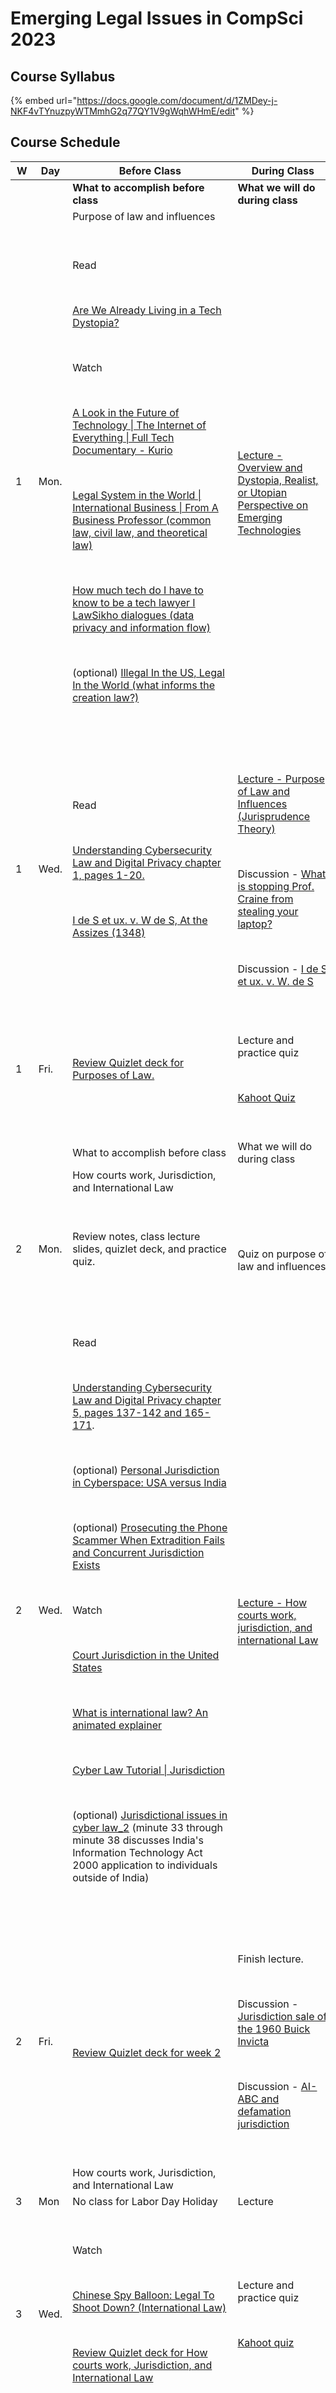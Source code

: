 # Emerging Legal Issues in CompSci 2023

## Course Syllabus

{% embed url="https://docs.google.com/document/d/1ZMDey-j-NKF4vTYnuzpyWTMmhG2q77QY1V9gWqhWHmE/edit" %}

## Course Schedule

<table data-header-hidden><thead><tr><th width="68">W</th><th width="80">Day</th><th width="370">Before Class</th><th width="332">During Class</th></tr></thead><tbody><tr><td><br></td><td><br></td><td><strong>What to accomplish before class</strong></td><td><strong>What we will do during class</strong></td></tr><tr><td><br></td><td><br></td><td>Purpose of law and influences</td><td><br></td></tr><tr><td>1</td><td>Mon. </td><td><p><br></p><p>Read</p><p><br></p><p><a href="https://gizmodo.com/are-we-already-living-in-a-tech-dystopia-1844824718">Are We Already Living in a Tech Dystopia?</a> </p><p><br></p><p>Watch</p><p><br></p><p><a href="https://youtu.be/fIAI8NhtAHM">A Look in the Future of Technology | The Internet of Everything | Full Tech Documentary - Kurio</a></p><p><br></p><p><a href="https://youtu.be/AvD0X9KdDyQ">Legal System in the World | International Business | From A Business Professor (common law, civil law, and theoretical law)</a></p><p><br></p><p><a href="https://youtu.be/oYmttpUt4O0">How much tech do I have to know to be a tech lawyer I LawSikho dialogues (data privacy and information flow)</a></p><p><br></p><p>(optional) <a href="https://youtu.be/FUrrk4QSnXM">Illegal In the US, Legal In the World (what informs the creation law?)</a></p><p><br></p></td><td><p><br></p><p><a href="https://docs.google.com/presentation/d/1pNVnOuAViemMkKe8_Q6qamicg-XwI8KC/edit?usp=sharing&#x26;ouid=110304299013474520093&#x26;rtpof=true&#x26;sd=true">Lecture - Overview and Dystopia, Realist, or Utopian Perspective on Emerging Technologies</a></p></td></tr><tr><td>1</td><td>Wed.</td><td><p><br></p><p>Read </p><p><br></p><p><a href="https://drive.google.com/file/d/1Ip19b7agcIVc4lsC4EcbeofPfUcRLa-B/view?usp=sharing">Understanding Cybersecurity Law and Digital Privacy chapter 1, pages 1-20. </a></p><p><br></p><p><a href="https://docs.google.com/document/d/1oGpzdxRKksBD5pf37xEHgvtcR3yxDLfggSjoJVH6sjo/edit?usp=sharing">I de S et ux. v. W de S, At the Assizes (1348)</a></p><p><br></p></td><td><p><br></p><p><a href="https://docs.google.com/presentation/d/1sUwwuGVW8NZ0ddXHgme7luffUbc7Ygau/edit?usp=sharing&#x26;ouid=110304299013474520093&#x26;rtpof=true&#x26;sd=true">Lecture - Purpose of Law and Influences (Jurisprudence Theory)</a></p><p><br></p><p>Discussion - <a href="https://docs.google.com/document/d/1ey645mjEt57pG1plAUaQql3Fwtxlriqm3jeHog0BAeY/edit?usp=sharing">What is stopping Prof. Craine from stealing your laptop?</a></p><p><br></p><p>Discussion - <a href="https://docs.google.com/document/d/1oGpzdxRKksBD5pf37xEHgvtcR3yxDLfggSjoJVH6sjo/edit?usp=sharing">I de S et ux. v. W. de S</a></p></td></tr><tr><td>1</td><td>Fri.</td><td><p><br></p><p><a href="https://quizlet.com/763017505/eliit-basic-overview-of-law-flash-cards/?i=2e7en0&#x26;x=1jqt">Review Quizlet deck for Purposes of Law.</a></p><p><br></p></td><td><p><br></p><p>Lecture and practice quiz</p><p><br></p><p><a href="https://create.kahoot.it/share/week-1-law-overview/de897e36-a76f-422c-b9f4-f3c8851fffaa">Kahoot Quiz</a></p><p><br></p></td></tr><tr><td><br></td><td><br></td><td>What to accomplish before class</td><td>What we will do during class</td></tr><tr><td><br></td><td><br></td><td>How courts work, Jurisdiction, and International Law</td><td><br></td></tr><tr><td>2</td><td>Mon. </td><td><p><br></p><p>Review notes, class lecture slides, quizlet deck, and practice quiz.</p><p><br></p></td><td><p><br></p><p>Quiz on purpose of law and influences</p></td></tr><tr><td>2</td><td>Wed.</td><td><p><br></p><p>Read</p><p><br></p><p><a href="https://drive.google.com/file/d/1wFNfQDQhJu5L-5MbZGLCIrXak5eyRlai/view?usp=sharing">Understanding Cybersecurity Law and Digital Privacy chapter 5, pages 137-142 and 165-171</a>. </p><p><br></p><p>(optional) <a href="https://docs.google.com/document/d/1s2uuE2q8gAHEdCx6Popn7OfMtjFh0Oogb88swO2QtxA/edit?usp=sharing">Personal Jurisdiction in Cyberspace: USA versus India</a> </p><p><br></p><p>(optional) <a href="https://drive.google.com/file/d/1hlnBCGLMeLS_5LZRG3vyPRrfQc3dmRoe/view?usp=sharing">Prosecuting the Phone Scammer When Extradition Fails and Concurrent Jurisdiction Exists </a></p><p><br></p><p>Watch</p><p><br></p><p><a href="https://youtu.be/rR2yKIfZguo">Court Jurisdiction in the United States</a></p><p><br></p><p><a href="https://youtu.be/jTzKgI68VLc">What is international law? An animated explainer</a></p><p><br></p><p><a href="https://youtu.be/s73T944Of9g">Cyber Law Tutorial | Jurisdiction</a></p><p><br></p><p>(optional) <a href="https://youtu.be/Tc1tQffeh_I">Jurisdictional issues in cyber law_2</a> (minute 33 through minute 38 discusses India's Information Technology Act 2000 application to individuals outside of India)</p><p><br></p></td><td><p><br></p><p><a href="https://docs.google.com/presentation/d/1lFb5_9aWuvFu1ImULzlaEVlZ-db5xC1I/edit?usp=sharing&#x26;ouid=110304299013474520093&#x26;rtpof=true&#x26;sd=true">Lecture - How courts work, jurisdiction, and international Law</a></p></td></tr><tr><td>2</td><td>Fri.</td><td><p><br></p><p><a href="https://quizlet.com/764400816/eliit-basic-overview-wk-2-day-3-jurisdiction-flash-cards/?i=2e7en0&#x26;x=1jqt">Review Quizlet deck for week 2</a></p></td><td><p><br></p><p>Finish lecture.</p><p><br></p><p>Discussion - <a href="https://docs.google.com/document/d/1D0so4PGQDCgRy5ZLy9q6Ckiv_Ja-I7_CZZxIECyEll8/edit?usp=sharing">Jurisdiction sale of the 1960 Buick Invicta</a></p><p><br></p><p>Discussion - <a href="https://docs.google.com/document/d/1SoV9O4zIJDEVXwPGXikZ8LyHjsaGZBWh-RWjunStfnw/edit?usp=sharing">AI-ABC and defamation jurisdiction</a></p><p><br></p></td></tr><tr><td><br></td><td><br></td><td>How courts work, Jurisdiction, and International Law</td><td><br></td></tr><tr><td>3</td><td>Mon</td><td>No class for Labor Day Holiday</td><td>Lecture</td></tr><tr><td>3</td><td>Wed.</td><td><p><br></p><p>Watch</p><p><br></p><p><a href="https://youtu.be/P43wVDiZs8k">Chinese Spy Balloon: Legal To Shoot Down? (International Law)</a></p><p><br></p><p><a href="https://quizlet.com/764400816/eliit-basic-overview-wk-2-day-3-jurisdiction-flash-cards/?i=2e7en0&#x26;x=1jqt">Review Quizlet deck for How courts work, Jurisdiction, and International Law </a></p><p><br></p></td><td><p><br></p><p>Lecture and practice quiz</p><p><br></p><p><a href="https://create.kahoot.it/share/eliit-week-2-jurisdiction/0cf4262e-9371-44f9-8783-113609d60198">Kahoot quiz</a></p><p><br></p></td></tr><tr><td>3</td><td>Fri.</td><td><p><br></p><p>Review notes, class lecture slides, quizlet deck, and practice quiz.</p><p><br></p></td><td><p><br></p><p>Quiz on how courts work, jurisdiction, and international law</p><p><br></p></td></tr><tr><td><br></td><td><br></td><td>What to accomplish before class</td><td>What we will do during class</td></tr><tr><td><br></td><td><br></td><td>Business Matters and Contracts</td><td><br></td></tr><tr><td>4</td><td>Mon. </td><td><p><br></p><p>Read</p><p><br></p><p><a href="https://www.purrweb.com/blog/how-to-start-a-technology-company/">Sergey Nikonenko, “How to start a technology company: a detailed guide,” (COO at Purrweb, May 5, 2022)</a></p><p><br></p><p><a href="https://www.hutchlaw.com/library/selecting-the-appropriate-legal-entity-for-your-technology-startup">Hutchinson LLP, “Selecting the Appropriate Legal Entity for Your Technology Startup,” (Hutchlaw.com  March 11, 2009)</a> </p><p><br></p><p>Watch</p><p><br></p><p>What is a contract? (https://youtu.be/JQNeRik2KpE) - 5 minutes</p><p><br></p><p>Contract offer and acceptance (https://youtu.be/AvsM819br94) - 5 minutes</p><p><br></p><p>Contract law mistakes (https://youtu.be/9Mp0_iaWxAs) - 5 minutes</p><p><br></p><p>Is a promise to make a gift enforceable? (https://youtu.be/3m7racAQpYA) - 2 minutes</p><p><br></p><p>Promise and reliance in contract law (https://youtu.be/4Kiz7ttEDAk) - 5 minutes</p><p><br></p><p>Tort Law in 3 Minutes (https://youtu.be/TFdprG8tXzY) - 3 minutes</p><p><br></p></td><td><p><br></p><p><a href="https://docs.google.com/presentation/d/1mKGKNHWKQIsZ_mFXvM3ejekIbx26s2A6/edit?usp=sharing&#x26;ouid=110304299013474520093&#x26;rtpof=true&#x26;sd=true">Lecture - Business Matters and Contracts</a></p></td></tr><tr><td>4</td><td>Wed.</td><td><p><br></p><p><a href="https://quizlet.com/765218587/eliit-business-matters-and-contracts-flash-cards/?i=2e7en0&#x26;x=1jqt">Review Quizlet deck for business matters and contracts. </a></p><p><br></p></td><td><p><br></p><p>Lecture and practice quiz</p><p><br></p><p>Discussion - <a href="https://docs.google.com/document/d/15hoTmjcOdGr9c7L6KWAXp0mrKi8RaHtknBQGGevxuJ0/edit?usp=sharing">You are creating an app</a></p><p><br></p><p><a href="https://create.kahoot.it/share/eliit-business/baef7976-c383-44f1-89ff-5de88e65734f">Kahoot quiz</a></p></td></tr><tr><td>4</td><td>Fri.</td><td><p><br></p><p>Review notes, class lecture slides, quizlet deck, and practice quiz.</p><p><br></p></td><td><p><br></p><p>Finish any remaining lectures or discussion.</p><p><br></p><p>Quiz on Business Matters and Contracts</p><p><br></p></td></tr><tr><td><br></td><td><br></td><td><strong>Privacy</strong></td><td><br></td></tr><tr><td>5</td><td>Mon. </td><td><p><br></p><p>Read</p><p><br></p><p><a href="https://docs.google.com/document/d/1T13gScf977tHazsxg0Tx_kgdbUiKZVmlGu4XjYHJrX4/edit?usp=sharing">Appeals court rules live-streaming police during traffic stops protected by First Amendment</a> </p><p><br></p><p><a href="https://docs.google.com/document/d/1DFJn2Fvl0HsPIo-3xe09ZBbvSSHUT0ih34EN06IBNCA/edit?usp=sharing">Equifax's Security Overhaul, a Year After Its Epic Breach</a></p><p><br></p><p><a href="https://docs.google.com/document/d/1X_YC1oWre9ILDeJTBwcCtyZ55l8KxOU0jWvpkIxW50k/edit?usp=sharing">Now for sale: Data on your mental health</a></p><p><br></p><p><a href="https://docs.google.com/document/d/1Ufqj88A2ax3K8BES4rFCdzxJ0lArFzFqkBNlsmPzwtM/edit?usp=sharing">Google Sued Under Illinois Biometric Information Privacy Act</a> </p><p><br></p><p>(optional) <a href="https://docs.google.com/document/d/1l1dCGZoD8_CZwUIoUqzUPAt94XAqyemuM_XnU_TBoI4/edit?usp=sharing">Psychological Data Breach Harms </a></p><p><br></p><p>Watch</p><p><br></p><p><a href="https://youtu.be/WykG0QbvbbU">The Torts of Invasion of Privacy</a> (explains privacy rights protected by tort law)</p><p><br></p><p><a href="https://youtu.be/-mDTs1NN96w">Google settles for $391.5M over privacy lawsuit</a> (Google tracks people’s location data even after opting out)</p><p><br></p><p><a href="https://youtu.be/98Nq-UMt0Eo">How to file a claim in Illinois' Snapchat lawsuit</a> (Biometric data privacy law in Illinois)</p><p><br></p><p><a href="https://youtu.be/kTaAga0Toys">What is Data Protection Bill I Content and concerns I Indepth I Drishti IAS</a></p><p><br></p><p>(optional) <a href="https://youtu.be/waHBADsh9t4">Data Cartels: The Companies That Control and Monopolize Our Information</a></p><p><br></p></td><td><p><br></p><p><a href="https://docs.google.com/presentation/d/11_ud3QWxf2JBAG0CrbZDA7cwsu6R213u/edit?usp=sharing&#x26;ouid=110304299013474520093&#x26;rtpof=true&#x26;sd=true">Lecture on Privacy</a></p></td></tr><tr><td>5</td><td>Wed.</td><td><p><br></p><p><a href="https://quizlet.com/766798170/eliit-privacy-flash-cards/?i=2e7en0&#x26;x=1jqt">Review Quizlet deck for privacy.</a></p><p><br></p></td><td><p><br></p><p>Lecture and practice quiz</p><p><br></p><p>Discussion - <a href="https://docs.google.com/document/d/1IskLfWVRc2X2VcgYfRzJvWgLkctsGg2DrgvAsbgmKpU/edit?usp=sharing">What about Bob?</a></p><p><br></p><p>Discussion - <a href="https://docs.google.com/document/d/1VeaLJCMpr7eQVn2nhJ2gnf2TeePTGRu5B2VyjjhIKQo/edit?usp=sharing">Vermont Data Broker Regulation</a></p><p><br></p><p><a href="https://create.kahoot.it/share/data-privacy-week-3-class-6/23781873-454a-46b7-b170-27f5259f2b44">Kahoot quiz</a></p></td></tr><tr><td>5</td><td>Fri.</td><td><p><br></p><p>Review notes, class lecture slides, quizlet deck, and practice quiz.</p><p><br></p></td><td><p><br></p><p>Finish any remaining lectures or discussion.</p><p><br></p><p>Quiz on Privacy</p><p><br></p></td></tr><tr><td><br></td><td><br></td><td>What to accomplish before class</td><td>What we will do during class</td></tr><tr><td><br></td><td><br></td><td><strong>Copyright</strong></td><td><br></td></tr><tr><td>6</td><td>Mon. </td><td><p><br></p><p>Midterm held during class.</p><p><br></p></td><td>Midterm held during class.</td></tr><tr><td>6</td><td>Wed.</td><td><p><br></p><p>Read</p><p><br></p><p><a href="https://docs.google.com/document/d/1rgGV1d98Ar8VVQhZUkhhutpFsVT6sV6vaEk_9XcH8Fc/edit?usp=sharing">Copyrighting Your Software — Why Bother?</a> (If you publish computer software, the single most important legal protection available to you is the federal copyright law. Here’s how to make it work for you.)</p><p><br></p><p><a href="https://docs.google.com/document/d/1eX5sK-c1-r3Qv8AZ8W-P6TySovK7uX4-mPWhtw8aBGA/edit?usp=sharing">Differences Between Copyright, Trademarks, Patents, and Trade Secrets?</a></p><p><br></p><p>Watch</p><p><br></p><p>Recorded lecture on Copyright by Prof. Craine</p><p><br></p><p><a href="https://youtu.be/rd0NnNm5pwk">The history of IP in 3 minutes</a></p><p><br></p><p><a href="https://youtu.be/mMN-YgDGTDE">Copyright Registration: A "How To" Guide | David Ward | Copyright Alliance</a> (watch a walk through tutorial of applying for software copyright protection with US)</p><p><br></p><p><a href="https://youtu.be/Ml1DhHH97mc">Apply for copyrights for mobile app/ software through Indian GOV OFFICIAL Website | SRM major proj</a> (watch a walk through tutorial of applying for software copyright protection with India)</p><p><br></p></td><td><p><br></p><p><a href="https://docs.google.com/presentation/d/14eVUaIoM9mN7S1ChrtsZjYSCNE6TynlT/edit?usp=sharing&#x26;ouid=110304299013474520093&#x26;rtpof=true&#x26;sd=true">Lecture</a> and practice quiz</p><p><br></p><p>Discussion - Fair use defense in <a href="https://docs.google.com/document/d/12h4XMtd-sd2r-j3nFiUGF1HLuOSiDbeeqWCWoKRld3k/edit?usp=sharing">CatchCheatersFast</a></p><p><br></p><p><a href="https://create.kahoot.it/share/eliit-copyright-review-week-4-class-8/ee08a229-5fea-4515-96cb-ecf48b1192e4">Kahoot quiz</a></p></td></tr><tr><td>6</td><td>Fri.</td><td><p><br></p><p><a href="https://quizlet.com/769867464/eliit-week-4-class-7-copyright-flash-cards/?i=2e7en0&#x26;x=1jqt">Review Quizlet deck for Copyright</a></p><p><br></p><p>Review notes, class lecture slides, quizlet deck, and practice quiz.</p><p><br></p></td><td><p><br></p><p>Finish any remaining lectures or discussion.</p><p><br></p><p>Quiz on Copyright</p></td></tr><tr><td><br></td><td><br></td><td>Patents</td><td><br></td></tr><tr><td>7</td><td>Mon. </td><td><p><br></p><p>Submit Presentation Topic</p><p><br></p><p>For more information on the Presentation assignments, <a href="https://docs.google.com/document/d/15F3gexUZo8GMm5y3Wjs6h2FqeyOp8f6Axnb3qCm5-cI/edit?usp=sharing">click this link</a>.</p><p><br></p><p>Read</p><p><br></p><p><a href="https://drive.google.com/file/d/1O6fEuRHDBTS19oYFzgI15FfjCNnxcUgH/view?usp=sharing">Internet Technology and the Law, Chapter 4.11, Patents</a></p><p><br></p><p><a href="https://docs.google.com/document/d/1GgWQvLQhyIhedRDO_QP4LYnTcfzoLvIL68NUI58piqo/edit?usp=sharing">How to Get a Patent: Everything You Need to Know</a></p><p><br></p><p>Watch</p><p><br></p><p><a href="https://youtu.be/hWbrnnagVL8">Social norms and intellectual property | Giada Di Stefano | TEDxHECParis</a> (The norm of sharing ideas based on reciprocity)</p><p><br></p><p><a href="https://youtu.be/tm_5MRShbkk">What are Intellectual Property Rights &#x26; How To Use Them For Your Business</a> (Why to have IP protection in India and elsewhere)</p><p><br></p><p><a href="https://youtu.be/mPFqFDuTJPQ">Intellectual Property: The Best and Worst of Silicon Valley | Neel Chatterjee | TEDxHarkerSchool</a> </p><p><br></p><p><a href="https://youtu.be/0hZ2pEVXeds">Who owns your online content? | Miloš Novović | TEDxOslo</a> (Why do users not receive cash payments for the use of their data?)</p><p><br></p></td><td><p><br></p><p>Submit Presentation Topic</p><p><br><br></p><p><a href="https://docs.google.com/presentation/d/19WnnkP63zktrYP1IMyg4QrB1DvT5D0fl/edit?usp=sharing&#x26;ouid=110304299013474520093&#x26;rtpof=true&#x26;sd=true">Lecture - Patent</a></p><p><br><br></p></td></tr><tr><td>7</td><td>Wed.</td><td><p><br></p><p><a href="https://quizlet.com/818299617/eliit-patent-and-copyright-flash-cards/?i=2e7en0&#x26;x=1qqt">Review Quizlet deck for copyright and patent.</a></p><p><br></p></td><td><p><br></p><p>Lecture and practice quiz</p><p><br></p><p>Discussion - <a href="https://docs.google.com/document/d/1Brtcdk5_UbsqOrVawae3NfFYjPJcbmt_WjZs9MTmM40/edit?usp=sharing">Can you patent it?</a></p><p><br></p><p><a href="https://create.kahoot.it/share/review-of-ip-law/131bef20-fa69-44cb-9fcd-de341355feb3">Kahoot quiz</a></p><p><br></p></td></tr><tr><td>7</td><td>Fri.</td><td><p><br></p><p>Review notes, class lecture slides, quizlet deck, and practice quiz.</p><p><br></p></td><td><p><br></p><p>Finish any remaining lectures or discussion.</p><p><br></p><p>Quiz on Patents</p><p><br></p></td></tr><tr><td><br></td><td><br></td><td>What to accomplish before class</td><td>What we will do during class</td></tr><tr><td><br></td><td><br></td><td>Trademark and Trade Secret</td><td><br></td></tr><tr><td>8</td><td>Mon. </td><td><p><br></p><p>Read</p><p><br></p><p><a href="https://drive.google.com/file/d/1ZdcYbq-HY1Q8i1bbUKOqZ96kZKVWPmPU/view?usp=sharing">Internet Technology and the Law, Chapter 3, Trademarks</a></p><p><br></p><p><a href="https://drive.google.com/file/d/1J9V6tXKx25qFsD_mTRbFFnlh4eWX-NxC/view?usp=sharing">Internet Technology and the Law, Chapter 4, Trade Secrets</a></p><p><br></p><p>Watch</p><p><br></p><p><a href="https://youtu.be/x4ek2WvMgDU">Can You Trademark That? - Real Law Review // LegalEagle</a> (trademarks overview)</p><p><br></p><p><a href="https://youtu.be/w2RnDrzg4uU">Why Google Doesn't Want You to Say You "Googled Something"</a> (How to lose a trademark.)</p><p><br></p><p><a href="https://youtu.be/gPmuRiGS2zk">WIPO Director General Talks about Trade Secret Protection in the Digital Economy</a> (trade secrets soft or hard policy)</p><p><br></p><p>(optional) <a href="https://youtu.be/TDRGpbxOBtM">Why It’s (Sometimes) Illegal to Use These Colors </a>(Trademarking a color.)</p><p><br></p><p>(optional) <a href="https://www.youtube.com/live/C24jaEsThV4?feature=share">Parody in Advertisements: Trademark Infringement? | Dallas Trademark Lawyer Explains</a> (parody and trademarks)</p><p><br></p></td><td><p><br></p><p><a href="https://docs.google.com/presentation/d/1op4CKi-cpJBqBXPb8k3uXO8_35rmz8tZ/edit?usp=sharing&#x26;ouid=110304299013474520093&#x26;rtpof=true&#x26;sd=true">Lecture - Trademark and Trade Secret</a></p><p><br></p><p>Discussion - <a href="https://docs.google.com/document/d/1xT4c06rYsipxNObtGoyuLtRXpIZTI9OnRJpsUwX7WBY/edit?usp=sharing">Trademark and Trade Secret</a></p></td></tr><tr><td>8</td><td>Wed.</td><td><p><br></p><p><a href="https://quizlet.com/818321947/eliit-trademark-and-trade-secret-plus-copyright-and-patent-flash-cards/?i=2e7en0&#x26;x=1jqt">Review Quizlet deck for Trademark and Trade Secret (Copyright and Patent)</a></p><p><br></p></td><td><p><br></p><p>Lecture and practice quiz</p><p><br></p><p><a href="https://create.kahoot.it/share/review-of-ip-law/131bef20-fa69-44cb-9fcd-de341355feb3">Kahoot quiz</a></p><p><br></p></td></tr><tr><td>8</td><td>Fri.</td><td><p><br></p><p>Review notes, class lecture slides, quizlet deck, and practice quiz.</p><p><br></p></td><td><p><br></p><p>Finish any remaining lectures or discussion.</p><p><br></p><p>Quiz on Trademark and Trade Secret</p><p><br></p></td></tr><tr><td><br></td><td><br></td><td>Cybercrime Law</td><td><br></td></tr><tr><td>9</td><td>Mon</td><td><p><br></p><p>Submit Presentation Outline</p><p><br></p><p>For more information on the Presentation assignments, <a href="https://docs.google.com/document/d/15F3gexUZo8GMm5y3Wjs6h2FqeyOp8f6Axnb3qCm5-cI/edit?usp=sharing">click this link</a>.</p><p><br></p><p>No class.</p><p><br></p></td><td><p><br></p><p>Submit Presentation Outline</p><p><br></p><p>No class for midterm break. </p></td></tr><tr><td>9</td><td>Wed.</td><td><p><br></p><p>Recorded lecture on Cybercrime Law by Prof. Craine</p><p><br></p><p>Read</p><p><br></p><p><a href="https://drive.google.com/file/d/11IJXilerbjXdOfjMO-ro0mZ693o7K9KE/view?usp=sharing">Understanding Cybersecurity and Digital Privacy, Chapter 3, Cybersecurity and Cybercrimes, pages 59-95</a></p><p><br></p><p>Watch</p><p><br></p><p><a href="https://youtu.be/-FENubmZGj8">"You Have the Right to Remain Innocent"</a></p><p><br></p><p><a href="https://youtu.be/Sgs6idCKTkE">Overview of Criminal Law: Module 1 of 5</a></p><p><br></p><p><a href="https://youtu.be/BQ_JrFgUTKI">Unheard, Unknown &#x26; Unseen Cyber-crimes | Ritesh Bhatia | TEDxSIUNashik</a></p><p><br></p><p><a href="https://youtu.be/4Xo9wu8Sskk">Fight Hate Speech with More Speech, Not Censorship: ACLU's Nadine Strossen</a></p><p><br></p><p><a href="https://youtu.be/DelwG1pTDv0">Germany's Online Hate Speech Laws: Protecting Free Speech While Fighting Online Hate? - TLDR News</a></p><p><br></p></td><td><p><br></p><p><a href="https://docs.google.com/presentation/d/1AZTpjuIWcb--Xi7-SAlhTqABZE2ZQ1Bx/edit?usp=sharing&#x26;ouid=110304299013474520093&#x26;rtpof=true&#x26;sd=true">Lecture</a> and practice quiz</p><p><br></p><p>Discussion - <a href="https://docs.google.com/document/d/1wTIvNk9ekXn4Zu6pStnW9SHsrEwfWJ-TwtdExroU9VQ/edit?usp=sharing">Cybercrime Security Breach of Ashley Madison</a></p><p><br></p><p><a href="https://create.kahoot.it/share/eliit-cybercrime-introduction/9d6a498d-a08f-4564-a479-7f69def0c70b">Kahoot quiz</a></p></td></tr><tr><td>9</td><td>Fri.</td><td><p><br></p><p><a href="https://quizlet.com/818326933/eliit-cybercrime-flash-cards/?i=2e7en0&#x26;x=1jqt">Review Quizlet for Cybercrime.</a> </p><p><br></p><p>Review notes, class lecture slides, quizlet deck, and practice quiz.</p><p><br></p></td><td><p><br></p><p>Finish any remaining lectures or discussion.</p><p><br></p><p>Quiz on Cybersecurity Law</p><p><br></p></td></tr><tr><td><br></td><td><br></td><td>What to accomplish before class</td><td>What we will do during class</td></tr><tr><td><br></td><td><br></td><td>Intermediary Liability &#x26; Free Speech</td><td><br></td></tr><tr><td>10</td><td>Mon. </td><td><p><br></p><p>Submit Presentation Draft</p><p><br></p><p>For more information on the Presentation assignments, <a href="https://docs.google.com/document/d/15F3gexUZo8GMm5y3Wjs6h2FqeyOp8f6Axnb3qCm5-cI/edit?usp=sharing">click this link</a>.</p><p><br></p><p>Read</p><p><br></p><p><a href="https://drive.google.com/file/d/1JrAn2QuEvm2MX78D_41CANMcr9UpUQYN/view?usp=sharing">Internet Technology and the Law, Chapter 5 ,Free Speech, Defamation &#x26; Obscenity</a></p><p><br></p><p>Watch</p><p><br></p><p><a href="https://youtu.be/jTsPgiUoBKA">You're Wrong About The 1st Amendment</a></p><p><br></p><p><a href="https://youtu.be/M85EspYQ28M">Who are Intermediaries - Analysis of Section 79, IT Act | LawWiser U-Special (Jamia Millia Islamia)</a></p><p><br></p><p>(optional) <a href="https://youtu.be/hzNo5lZCq5M">The Supreme Court Could Destroy the Internet Next Week</a></p><p><br></p><p>(optional) <a href="https://youtu.be/W0hHPcgFchA">First Amendment Auditors Are Crazy</a></p><p><br></p></td><td><p><br></p><p>Submit Presentation Draft</p><p><br></p><p><a href="https://docs.google.com/presentation/d/1eX3Va2kV6aFMow2Uc4WjnwEcHvRs745E/edit?usp=sharing&#x26;ouid=110304299013474520093&#x26;rtpof=true&#x26;sd=true">Lecture on intermediary liability and free speech.</a></p></td></tr><tr><td>10</td><td>Wed.</td><td><p><br></p><p><a href="https://quizlet.com/818330985/eliit-intermediary-liability-free-speech-flash-cards/?i=2e7en0&#x26;x=1jqt">Review Quizlet deck for Intermediary Liability &#x26; Free Speech</a></p><p><br></p></td><td><p><br></p><p>Lecture and practice quiz</p><p><br></p><p>Discussion - <a href="https://docs.google.com/document/d/1ihG1mycZr3TGOUL00JhKdiDeH-Ny0i2c/edit?usp=sharing&#x26;ouid=110304299013474520093&#x26;rtpof=true&#x26;sd=true">NetzDG</a></p><p><br></p><p>Discussion - <a href="https://docs.google.com/document/d/1RbGWr99C_EKTc9qC9k4Kf5K5y0kE2-TjPDNCTxloBQ8/edit?usp=sharing">ChatGPT falsely accuses law prof of sexual harassment; is libel suit possible</a></p><p><br></p><p><a href="https://create.kahoot.it/share/eliit-intermediary-liability/f132daf0-6041-475e-9ff0-9cca88404add">Kahoot quiz</a></p><p><br></p></td></tr><tr><td>10</td><td>Fri.</td><td><p><br></p><p>Review notes, class lecture slides, quizlet deck, and practice quiz.</p><p><br></p></td><td><p><br></p><p>Finish any remaining lectures or discussion.</p><p><br></p><p>Quiz on Intermediary Liability &#x26; Free Speech</p><p><br></p></td></tr><tr><td><br></td><td><br></td><td>Artificial Intelligence and the Law and Autonomous Vehicles Regulation and Liability</td><td><br></td></tr><tr><td>11</td><td>Mon. </td><td><p><br></p><p>Read</p><p><br></p><p><a href="https://docs.google.com/document/d/1zik2Gm4bdTqNPIqi8nCNSyKXVQvBXo2fJlU9AuRpVFQ/edit?usp=sharing">AI has a language diversity problem</a></p><p><br></p><p><a href="https://docs.google.com/document/d/1DvyjKGKhK7j6tOzv1lT1BffHf9m3MZgBqAgmx8-3Un0/edit?usp=sharing">Anti-discrimination laws are faltering in the face of artificial intelligence; here's what to do about it</a></p><p><br></p><p>ChatGPT falsely accuses law prof of sexual harassment; is libel suit possible?</p><p><br></p><p><a href="https://drive.google.com/file/d/10H978y-YQ6JPl7ZM29QGMZG3vDg7Bul9/view?usp=sharing">Making AI Forget You: Data Deletion in Machine Learning</a></p><p><br></p><p>Watch</p><p><br></p><p><a href="https://youtu.be/a-jgcb-7JDA">How Artificial Intelligence Sees India Women ? Caricatures Of Bias And Stereotypes | Mirror Metro</a></p><p><br></p><p>Is Nasscom's attempt at AI regulation enough?</p><p><br></p><p><a href="https://youtu.be/G08hY8dSrUY">A.I. Versus The Law (A look at copyright issues and A.I. art)</a></p><p><br></p><p>(optional) <a href="https://youtu.be/oqSYljRYDEM">How to Use ChatGPT to Ruin Your Legal Career</a></p><p><br></p></td><td><p><br></p><p><a href="https://docs.google.com/presentation/d/130P7BkB4l2bjfdenI_87lwMkOYMTjITA/edit?usp=sharing&#x26;ouid=110304299013474520093&#x26;rtpof=true&#x26;sd=true">Lecture on Artificial Intelligence and the Law</a></p><p><br></p><p>Discussion - <a href="https://docs.google.com/document/d/1ZEwv68d3svm1arO-nC8DkztwLfGJOzLvMoQ-3XI9cTI/edit?usp=sharing">Artificial Intelligence Software</a></p></td></tr><tr><td>11</td><td>Wed.</td><td><p><br></p><p>Read</p><p><br></p><p><a href="https://docs.google.com/document/d/1vLpzQZ3o5q7ZTEy7j7BdXWfhpMv3iXJVXfoMWfV3HuY/edit?usp=sharing">Tesla Autopilot and Other Driver-Assist Systems Linked to Hundreds of Crashes</a></p><p><br></p><p>(optional) <a href="https://drive.google.com/file/d/19tv34gj8mAxBfKMj7uw6i_06rM98Drp2/view?usp=sharing">Autonomously driving cars and the law in Germany</a></p><p><br></p><p>Watch</p><p><br></p><p><a href="https://youtu.be/q01PqUubacA">Are driverless cars ready to hit the road full time?</a></p><p><br></p></td><td><p><br></p><p><a href="https://docs.google.com/presentation/d/1JzoHfr4A0a7b9H_a0GgBk0cqn8WtyRJm/edit?usp=sharing&#x26;ouid=110304299013474520093&#x26;rtpof=true&#x26;sd=true">Lecture on Autonomous Vehicles Regulation and Liability</a></p><p><br></p><p>Discussion - <a href="https://docs.google.com/document/d/1HA43B24JzJ21nL9-cAqN2ocbt3AFPkh6TYJlPzqE7uA/edit?usp=sharing">Tesla Crash</a></p><p><br><br><br></p></td></tr><tr><td>11</td><td>Fri.</td><td><p><br></p><p><a href="https://quizlet.com/818338838/eliit-ai-law-flash-cards/?i=2e7en0&#x26;x=1jqt">Review Quizlet deck for Artificial Intelligence and the Law</a>.</p></td><td><p><br></p><p>Finish any remaining lectures or discussion.</p><p><br></p><p>Lecture and practice quiz</p><p><br></p><p><a href="https://create.kahoot.it/share/eliit-artificial-intelligence/a3289d7b-6446-4560-90c7-e038143d780f">Kahoot quiz</a></p><p><br></p></td></tr><tr><td><br></td><td><br></td><td>What to accomplish before class</td><td>What we will do during class</td></tr><tr><td><br></td><td><br></td><td>Artificial Intelligence and the Law and Autonomous Vehicles Regulation and Liability</td><td><br></td></tr><tr><td>12</td><td>Mon. </td><td><p><br></p><p>Submit Final Presentation Slides</p><p><br></p><p>For more information on the Presentation assignments, <a href="https://docs.google.com/document/d/15F3gexUZo8GMm5y3Wjs6h2FqeyOp8f6Axnb3qCm5-cI/edit?usp=sharing">click this link</a>.</p><p><br></p><p>Review notes, class lecture slides, quizlet deck, and practice quiz.</p><p><br><br><br></p></td><td><p><br></p><p>Submit Final Presentation Slides</p><p><br></p><p>Quiz on Artificial Intelligence and the Law and Autonomous Vehicles Regulation and Liability</p></td></tr><tr><td>12</td><td>Wed.</td><td><p><br></p><p>Review session. </p><p><br></p></td><td><p><br></p><p>Review session. </p></td></tr><tr><td>12</td><td>Fri.</td><td><p><br></p><p>Final Exam held during class.</p><p><br></p></td><td><p><br></p><p>Final Exam held during class.</p><p><br></p></td></tr><tr><td>13</td><td>Mon</td><td><p><br></p><p>Student Presentations</p><p><br></p></td><td><p><br></p><p>Student Presentations</p><p><br></p></td></tr><tr><td>13</td><td>Wed</td><td><p><br></p><p>Student Presentations</p><p><br></p></td><td><p><br></p><p>Student Presentations</p><p><br></p></td></tr><tr><td>13</td><td>Fri</td><td><p><br></p><p>Student Presentations</p><p><br></p></td><td><p><br></p><p>Student Presentations</p><p><br></p></td></tr><tr><td>14</td><td>Mon</td><td><p><br></p><p>Student Presentations</p><p><br></p></td><td><p><br></p><p>Student Presentations</p><p><br></p></td></tr><tr><td>14</td><td>Wed</td><td><p><br></p><p>No class for Thanksgiving Holiday</p><p><br></p></td><td><p><br></p><p>No class for Thanksgiving Holiday</p><p><br></p></td></tr><tr><td>14</td><td>Fri</td><td><p><br></p><p>No class for Thanksgiving Holiday</p><p><br></p></td><td><p><br></p><p>No class for Thanksgiving Holiday</p><p><br></p></td></tr><tr><td>15</td><td>Mon</td><td><p><br></p><p>Student Presentations</p><p><br></p></td><td><p><br></p><p>Student Presentations</p><p><br></p></td></tr><tr><td>15</td><td>Wed</td><td><p><br></p><p>Student Presentations</p><p><br></p></td><td><p><br></p><p>Student Presentations</p><p><br></p></td></tr><tr><td>15</td><td>Fri</td><td><p><br></p><p>Student Presentations</p><p><br></p></td><td><p><br></p><p>Student Presentations</p><p><br></p></td></tr><tr><td>16</td><td>Mon</td><td><p><br></p><p>Student Presentations</p><p><br></p></td><td><p><br></p><p>Student Presentations</p><p><br></p></td></tr><tr><td>16</td><td>Wed</td><td><p><br></p><p>Student Presentations</p><p><br></p></td><td><p><br></p><p>Student Presentations</p><p><br></p></td></tr></tbody></table>



{% embed url="https://docs.google.com/document/d/1bMvOJhnrJSvitCqScCCM8T2w64epfpY7kZzoHzhhoUA/edit" %}

## Assessment Presentations and Essays

{% embed url="https://docs.google.com/document/d/15F3gexUZo8GMm5y3Wjs6h2FqeyOp8f6Axnb3qCm5-cI/edit#heading=h.j3ybi0bpzeda" %}

### Presentation Topics

{% embed url="https://docs.google.com/spreadsheets/u/1/d/1r5rnoTIFgg1yXMOEOUcTOmly8Mm2xFECccgf7TnxLGk/edit?usp=sharing" %}
